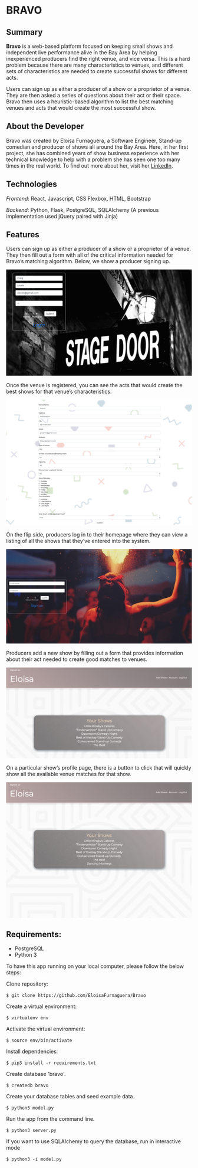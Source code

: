 # BRAVO

## Summary

**Bravo** is a web-based platform focused on keeping small shows and independent live performance alive in the Bay Area by helping inexperienced producers find the right venue, and vice versa. This is a hard problem because there are many characteristics to venues, and different sets of characteristics are needed to create successful shows for different acts. 

Users can sign up as either a producer of a show or a proprietor of a venue. They are then asked a series of questions about their act or their space. Bravo then uses a heuristic-based algorithm to list the best matching venues and acts that would create the most successful show.

## About the Developer

Bravo was created by Eloisa Furnaguera, a Software Engineer, Stand-up comedian and producer of shows all around the Bay Area. Here, in her first project, she has combined years of show business experience with her technical knowledge to help with a problem she has seen one too many times in the real world. To find out more about her, visit her [LinkedIn](https://www.linkedin.com/in/eloisa-furnaguera/).

## Technologies

*Frontend*: React, Javascript, CSS Flexbox, HTML, Bootstrap

*Backend*: Python, Flask, PostgreSQL, SQLAlchemy
           (A previous implementation used jQuery paired with Jinja)


## Features

Users can sign up as either a producer of a show or a proprietor of a venue. They then fill out a form with all of the critical information needed for Bravo’s matching algorithm. Below, we show a producer signing up.

![Venue Login ](static/gif/venue_login_data.gif)


Once the venue is registered, you can see the acts that would create the best shows for that venue’s characteristics.

![Venue finds a match ](static/gif/venue_match.gif)


On the flip side, producers log in to their homepage where they can view a listing of all the shows that they’ve entered into the system.

![Bravo Login](static/gif/login_producer.gif)


Producers add a new show by filling out a form that provides information about their act needed to create good matches to venues.

![Add a show](static/gif/add_show.gif)


On a particular show’s profile page, there is a button to click that will quickly show all the available venue matches for that show.

![Show finds a match](static/gif/show_match.gif)



## Requirements:

- PostgreSQL
- Python 3

To have this app running on your local computer, please follow the below steps:

Clone repository:
```
$ git clone https://github.com/EloisaFurnaguera/Bravo
```
Create a virtual environment:
```
$ virtualenv env
```
Activate the virtual environment:
```
$ source env/bin/activate
```
Install dependencies:
```
$ pip3 install -r requirements.txt
```
Create database 'bravo'.
```
$ createdb bravo
```
Create your database tables and seed example data.
```
$ python3 model.py
```
Run the app from the command line.
```
$ python3 server.py
```
If you want to use SQLAlchemy to query the database, run in interactive mode
```
$ python3 -i model.py
